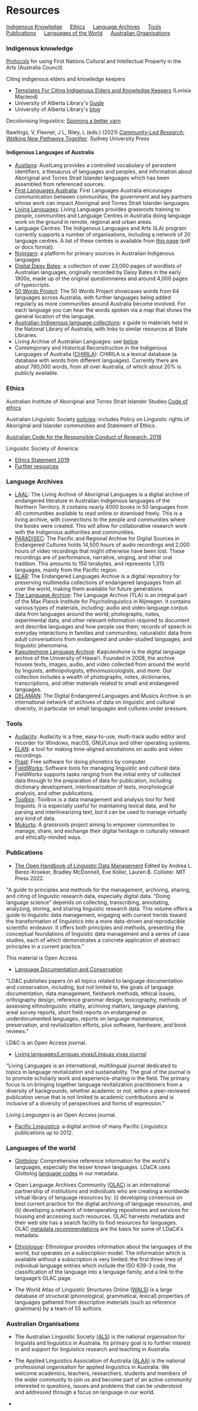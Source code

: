 # Resources

[Indigenous Knowledge](#indigenous-knowledge) &emsp; [Ethics](#ethics) &emsp; [Language Archives](#language-archives) &emsp; [Tools](#tools) &emsp; [Publications](#publications) &emsp; [Languages of the World](#languages-of-the-world) &emsp; [Australian Organisations](#australian-organisations)
### Indigenous knowledge 

[Protocols](https://australiacouncil.gov.au/wp-content/uploads/2021/07/protocols-for-using-first-nati-5f72716d09f01.pdf) for using First Nations Cultural and Intellectual Property in the Arts (Australia Council)

Citing indigenous elders and knowledge keepers
- [Templates For Citing Indigenous Elders and Knowledge Keepers](https://kula.uvic.ca/index.php/kula/article/view/135) (Lorisia Macleod)
- University of Alberta Library's [Guide](https://guides.library.ualberta.ca/c.php?g=715568&p=5112574)
- University of Alberta Library's [blog](https://news.library.ualberta.ca/blog/2022/01/27/citing-indigenous-elders-and-knowledge-keepers/)
 
Decolonising linguistics: [Spinning a better yarn](https://www.dynamicsoflanguage.edu.au/ialr/decolonising-linguistics-spinning-a-better-yarn/) 

Rawlings, V, Flexner, J L, Riley, L (eds.) (2021) *[Community-Led Research: Walking New Pathways Together](https://open.sydneyuniversitypress.com.au/files/9781743327630.pdf)*. Sydney University Press

#### Indigenous Languages of Australia

- [Austlang](https://collection.aiatsis.gov.au/austlang/about): AustLang provides a controlled vocabulary of persistent identifiers, a thesaurus of languages and peoples, and information about Aboriginal and Torres Strait Islander languages which has been assembled from referenced sources.
- [First Languages Australia](https://www.firstlanguages.org.au/): First Languages Australia encourages communication between communities, the government and key partners whose work can impact Aboriginal and Torres Strait Islander languages.
- [Living Languages](https://www.livinglanguages.org.au/): Living Languages provides grassroots training to people, communities and Language Centres in Australia doing language work on the ground in remote, regional and urban areas.
- Language Centres: The Indigenous Languages and Arts (ILA) program  currently supports a number of organisations, including a network of 20 language centres. A list of these centres is available from [this page](https://www.arts.gov.au/documents/indigenous-languages-and-arts-program-language-centres) (pdf or docx format). 
- [Nyingarn](https://nyingarn.net/): a platform for primary sources in Australian Indigenous languages 
- [Digital Daisy Bates](https://bates.org.au/): a collection of over 23,000 pages of wordlists of Australian languages, originally recorded by Daisy Bates in the early 1900s, made up of the original questionnaires and around 4,000 pages of typescripts.
- [50 Words Project](https://50words.online/): The 50 Words Project showcases words from 64 languages across Australia, with further languages being added regularly as more communities around Australia become involved. For each language you can hear the words spoken via a map that shows the general location of the language.
- [Australian Indigenous language collections](https://www.nla.gov.au/research-guides/indigenous-language-resources#): a guide to materials held in the National Library of Australia, with links to similar resources at State Libraries. 
- Living Archive of Australian Languages: see [below](#language-archives)
-  Contemporary and Historical Reconstruction in the Indigenous Languages of Australia ([CHIRILA](http://www.pamanyungan.net/chirila/)): CHIRILA is a lexical database (a database with words from different languages). Currently there are about 780,000 words, from all over Australia, of which about 20% is publicly available.



### Ethics

Australian Institute of Aboriginal and Torres Strait Islander Studies [Code of ethics](https://aiatsis.gov.au/research/ethical-research/code-ethics)

Australian Linguistic Society [policies](https://als.asn.au/AboutALS/Policies): includes Policy on Linguistic rights of Aboriginal and Islander communities and Statement of Ethics.

[Australian Code for the Responsible Conduct of Research, 2018](https://www.nhmrc.gov.au/about-us/publications/australian-code-responsible-conduct-research-2018)

Linguistic Society of America: 

- [Ethics Statement 2019](https://www.linguisticsociety.org/content/lsa-revised-ethics-statement-approved-july-2019)
- [Further resources](https://www.linguisticsociety.org/resource/ethics-further-resources)

### Language Archives

- [LAAL](https://livingarchive.cdu.edu.au/): 
The Living Archive of Aboriginal Languages is a digital archive of endangered literature in Australian Indigenous languages of the Northern Territory. It contains nearly 4000 books in 50 languages from 40 communities available to read online or download freely. This is a living archive, with connections to the people and communities where the books were created. This will allow for collaborative research work with the Indigenous authorities and communities.
- [PARADISEC](https://www.paradisec.org.au/): The Pacific and Regional Archive for Digital Sources in Endangered Cultures holds 14,500 hours of audio recordings and 2,000 hours of video recordings that might otherwise have been lost. These recordings are of performance, narrative, singing, and other oral tradition. This amounts to 150 terabytes, and represents 1,315 languages, mainly from the Pacific region.
- [ELAR](https://www.elararchive.org/): The Endangered Languages Archive is a digital repository for preserving multimedia collections of endangered languages from all over the world, making them available for future generations.
- [The Language Archive](https://archive.mpi.nl/tla/): The Language Archive (TLA) is an integral part of the Max Planck Institute for Psycholinguistics in Nijmegen. It contains various types of materials, including: audio and video language corpus data from languages around the world; photographs, notes, experimental data, and other relevant information required to document and describe languages and how people use them; records of speech in everyday interactions in families and communities; naturalistic data from adult conversations from endangered and under-studied languages, and linguistic phenomena.
- [Kaipuleohone Language Archive](http://ling.hawaii.edu/kaipuleohone-language-archive/): Kaipuleohone is the digital language archive of the University of Hawaiʻi. Founded in 2008, the archive houses texts, images, audio, and video collected from around the world by linguists, anthropologists, ethnomusicologists, and more. Our collection includes a wealth of photographs, notes, dictionaries, transcriptions, and other materials related to small and endangered languages.
- [DELAMAN](https://www.delaman.org/): The Digital Endangered Languages and Musics Archive is an international network of archives of data on linguistic and cultural diversity, in particular on small languages and cultures under pressure.

### Tools

- [Audacity](https://www.audacityteam.org/): Audacity is a free, easy-to-use, multi-track audio editor and recorder for Windows, macOS, GNU/Linux and other operating systems.
- [ELAN](https://archive.mpi.nl/tla/elan): a tool for making time-aligned annotations on audio and video recordings.
- [Praat](https://www.fon.hum.uva.nl/praat/): Free software for doing phonetics by computer.
- [FieldWorks](https://software.sil.org/fieldworks/): Software tools for managing linguistic and cultural data. FieldWorks supports tasks ranging from the initial entry of collected data through to the preparation of data for publication, including dictionary development, interlinearization of texts, morphological analysis, and other publications.
- [Toolbox](https://software.sil.org/toolbox/): Toolbox is a data management and analysis tool for field linguists. It is especially useful for maintaining lexical data, and for parsing and interlinearizing text, but it can be used to manage virtually any kind of data.
- [Mukurtu](https://mukurtu.org/): A grassroots project aiming to empower communities to manage, share, and exchange their digital heritage in culturally relevant and ethically-minded ways.

### Publications

- [The Open Handbook of Linguistic Data Management](https://direct.mit.edu/books/book/5244/The-Open-Handbook-of-Linguistic-Data-Management) 
Edited by Andrea L. Berez-Kroeker, Bradley McDonnell, Eve Koller, Lauren B. Collister. MIT Press 2022.

"A guide to principles and methods for the management, archiving, sharing, and citing of linguistic research data, especially digital data. “Doing language science” depends on collecting, transcribing, annotating, analyzing, storing, and sharing linguistic research data. This volume offers a guide to linguistic data management, engaging with current trends toward the transformation of linguistics into a more data-driven and reproducible scientific endeavor. It offers both principles and methods, presenting the conceptual foundations of linguistic data management and a series of case studies, each of which demonstrates a concrete application of abstract principles in a current practice."

This material is Open Access.

- [Language Documentation and Conservation](https://nflrc.hawaii.edu/ldc/)

“LD&C publishes papers on all topics related to language documentation and conservation, including, but not limited to, the goals of language documentation, data management, fieldwork methods, ethical issues, orthography design, reference grammar design, lexicography, methods of assessing ethnolinguistic vitality, archiving matters, language planning, areal survey reports, short field reports on endangered or underdocumented languages, reports on language maintenance, preservation, and revitalization efforts, plus software, hardware, and book reviews.”

LD&C is an Open Access journal.

- [Living languages/Lenguas vivas/Línguas vivas journal](https://scholarworks.umass.edu/livinglanguages/)

“Living Languages is an international, multilingual journal dedicated to topics in language revitalization and sustainability. The goal of the journal is to promote scholarly work and experience-sharing in the field. The primary focus is on bringing together language revitalization practitioners from a diversity of backgrounds, whether academic or not, within a peer-reviewed publication venue that is not limited to academic contributions and is inclusive of a diversity of perspectives and forms of expression.”

*Living Languages* is an Open Access journal.

- [Pacific Linguistics](http://sealang.net/archives/pl/): a digital archive of many Pacific Linguistics publications up to 2012.

### Languages of the world

- [Glottolog](https://glottolog.org/): Comprehensive reference information for the world's languages, especially the lesser known languages. LDaCA uses Glottolog [language codes](../metadata/#glottologhttpsglottologorg) in our metadata. 

- Open Language Archives Community ([OLAC](http://www.language-archives.org/)) is an international partnership of institutions and individuals who are creating a worldwide virtual library of language resources by: (i) developing consensus on best current practice for the digital archiving of language resources, and (ii) developing a network of interoperating repositories and services for housing and accessing such resources. OLAC harvests metadata and their web site has a search facility to find resources for languages. OLAC [metadata recommendations](../metadata/#olachttpwwwlanguage-archivesorg) are the basis for some of LDaCA's metadata.

- [Ethnologue](https://www.ethnologue.com/): *Ethnologue* provides information about the languages of the world, but operates on a subscription model. The information which is available without a subscription is very limited: the first three lines of individual language entries which include the ISO 639-3 code, the classification of the language into a language family, and a link to the language’s OLAC page.

- The World Atlas of Linguistic Structures Online ([WALS](https://wals.info/)) is a large database of structural (phonological, grammatical, lexical) properties of languages gathered from descriptive materials (such as reference grammars) by a team of 55 authors.

### Australian Organisations

- The Australian Linguistic Society ([ALS](https://als.asn.au/Home)) is the national organisation for linguists and linguistics in Australia. Its primary goal is to further interest in and support for linguistics research and teaching in Australia.

- The Applied Linguistics Association of Australia ([ALAA](https://alaa.net.au/)) is the national professional organisation for applied linguistics in Australia. We welcome academics, teachers, researchers, students and members of the wider community to join us and become part of an active community interested in questions, issues and problems that can be understood and addressed through a focus on language in our world.

- 
